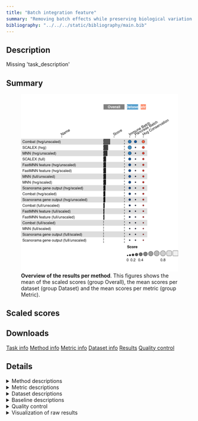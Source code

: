 ```yaml
---
title: "Batch integration feature"
summary: "Removing batch effects while preserving biological variation (feature output)"
bibliography: "../../../static/bibliography/main.bib"
---
```


<script src="index_files/libs/htmlwidgets-1.5.4/htmlwidgets.js"></script>
<link href="index_files/libs/datatables-css-0.0.0/datatables-crosstalk.css" rel="stylesheet" />
<script src="index_files/libs/datatables-binding-0.25/datatables.js"></script>
<script src="index_files/libs/jquery-3.6.0/jquery-3.6.0.min.js"></script>
<link href="index_files/libs/dt-core-1.11.3/css/jquery.dataTables.min.css" rel="stylesheet" />
<link href="index_files/libs/dt-core-1.11.3/css/jquery.dataTables.extra.css" rel="stylesheet" />
<script src="index_files/libs/dt-core-1.11.3/js/jquery.dataTables.min.js"></script>
<link href="index_files/libs/dt-ext-select-1.11.3/css/select.dataTables.min.css" rel="stylesheet" />
<script src="index_files/libs/dt-ext-select-1.11.3/js/dataTables.select.min.js"></script>
<link href="index_files/libs/dt-ext-searchpanes-1.11.3/css/searchPanes.dataTables.min.css" rel="stylesheet" />
<script src="index_files/libs/dt-ext-searchpanes-1.11.3/js/dataTables.searchPanes.min.js"></script>
<script src="index_files/libs/jszip-1.11.3/jszip.min.js"></script>
<script src="index_files/libs/pdfmake-1.11.3/pdfmake.js"></script>
<script src="index_files/libs/pdfmake-1.11.3/vfs_fonts.js"></script>
<link href="index_files/libs/dt-ext-buttons-1.11.3/css/buttons.dataTables.min.css" rel="stylesheet" />
<script src="index_files/libs/dt-ext-buttons-1.11.3/js/dataTables.buttons.min.js"></script>
<script src="index_files/libs/dt-ext-buttons-1.11.3/js/buttons.html5.min.js"></script>
<script src="index_files/libs/dt-ext-buttons-1.11.3/js/buttons.colVis.min.js"></script>
<script src="index_files/libs/dt-ext-buttons-1.11.3/js/buttons.print.min.js"></script>
<link href="index_files/libs/crosstalk-1.2.0/css/crosstalk.min.css" rel="stylesheet" />
<script src="index_files/libs/crosstalk-1.2.0/js/crosstalk.min.js"></script>
<script src="index_files/libs/kePrint-0.0.1/kePrint.js"></script>
<link href="index_files/libs/lightable-0.0.1/lightable.css" rel="stylesheet" />


## Description

Missing 'task_description'

## Summary

<figure>
<img src="index.markdown_strict_files/figure-markdown_strict/summary-1.png" width="638" alt="Overview of the results per method. This figures shows the mean of the scaled scores (group Overall), the mean scores per dataset (group Dataset) and the mean scores per metric (group Metric)." />
<figcaption aria-hidden="true"><strong>Overview of the results per method</strong>. This figures shows the mean of the scaled scores (group Overall), the mean scores per dataset (group Dataset) and the mean scores per metric (group Metric).</figcaption>
</figure>

## Scaled scores

<div id="htmlwidget-938d96a1dae939456cf3" style="width:100%;height:auto;" class="datatables html-widget"></div>
<script type="application/json" data-for="htmlwidget-938d96a1dae939456cf3">{"x":{"filter":"none","vertical":false,"extensions":["Select","SearchPanes","Buttons"],"data":[["<a href=\"/bibliography#xiong2021online\">SCALEX (hvg)<\/a>","<a href=\"/bibliography#haghverdi2018batch\">MNN (hvg/unscaled)<\/a>","<a href=\"/bibliography#hansen2012removing\">Combat (hvg/unscaled)<\/a>","<a href=\"/bibliography#hansen2012removing\">Combat (hvg/unscaled)<\/a>","<a href=\"/bibliography#hansen2012removing\">Combat (hvg/unscaled)<\/a>","<a href=\"/bibliography#xiong2021online\">SCALEX (full)<\/a>","<a href=\"/bibliography#lun2019fastmnn\">FastMNN feature (hvg/unscaled)<\/a>","<a href=\"/bibliography#lun2019fastmnn\">FastMNN feature (hvg/scaled)<\/a>","<a href=\"/bibliography#haghverdi2018batch\">MNN (full/unscaled)<\/a>","<a href=\"/bibliography#haghverdi2018batch\">MNN (hvg/scaled)<\/a>","<a href=\"/bibliography#xiong2021online\">SCALEX (hvg)<\/a>","<a href=\"/bibliography#hie2019efficient\">Scanorama gene output (hvg/scaled)<\/a>","<a href=\"/bibliography#hansen2012removing\">Combat (hvg/scaled)<\/a>","<a href=\"/bibliography#haghverdi2018batch\">MNN (hvg/unscaled)<\/a>","<a href=\"/bibliography#hie2019efficient\">Scanorama gene output (hvg/unscaled)<\/a>","<a href=\"/bibliography#hansen2012removing\">Combat (full/unscaled)<\/a>","<a href=\"/bibliography#lun2019fastmnn\">FastMNN feature (full/unscaled)<\/a>","<a href=\"/bibliography#lun2019fastmnn\">FastMNN feature (full/scaled)<\/a>","<a href=\"/bibliography#haghverdi2018batch\">MNN (hvg/unscaled)<\/a>","<a href=\"/bibliography#haghverdi2018batch\">MNN (full/scaled)<\/a>","<a href=\"/bibliography#hie2019efficient\">Scanorama gene output (full/scaled)<\/a>","<a href=\"/bibliography#xiong2021online\">SCALEX (hvg)<\/a>","<a href=\"/bibliography#hie2019efficient\">Scanorama gene output (full/unscaled)<\/a>","<a href=\"/bibliography#lun2019fastmnn\">FastMNN feature (hvg/unscaled)<\/a>","<a href=\"/bibliography#lun2019fastmnn\">FastMNN feature (hvg/scaled)<\/a>","<a href=\"/bibliography#hansen2012removing\">Combat (full/scaled)<\/a>","<a href=\"/bibliography#haghverdi2018batch\">MNN (hvg/scaled)<\/a>","<a href=\"/bibliography#hie2019efficient\">Scanorama gene output (hvg/scaled)<\/a>","<a href=\"/bibliography#hansen2012removing\">Combat (hvg/scaled)<\/a>","<a href=\"/bibliography#hie2019efficient\">Scanorama gene output (hvg/unscaled)<\/a>","<a href=\"/bibliography#haghverdi2018batch\">MNN (full/unscaled)<\/a>","<a href=\"/bibliography#xiong2021online\">SCALEX (full)<\/a>","<a href=\"/bibliography#hansen2012removing\">Combat (full/unscaled)<\/a>","<a href=\"/bibliography#lun2019fastmnn\">FastMNN feature (hvg/unscaled)<\/a>","<a href=\"/bibliography#lun2019fastmnn\">FastMNN feature (hvg/scaled)<\/a>","<a href=\"/bibliography#lun2019fastmnn\">FastMNN feature (full/scaled)<\/a>","<a href=\"/bibliography#lun2019fastmnn\">FastMNN feature (full/unscaled)<\/a>","<a href=\"/bibliography#haghverdi2018batch\">MNN (hvg/scaled)<\/a>","<a href=\"/bibliography#hie2019efficient\">Scanorama gene output (full/unscaled)<\/a>","<a href=\"/bibliography#haghverdi2018batch\">MNN (full/scaled)<\/a>","<a href=\"/bibliography#hie2019efficient\">Scanorama gene output (full/scaled)<\/a>","<a href=\"/bibliography#hansen2012removing\">Combat (hvg/scaled)<\/a>","<a href=\"/bibliography#hie2019efficient\">Scanorama gene output (hvg/scaled)<\/a>","<a href=\"/bibliography#hie2019efficient\">Scanorama gene output (hvg/unscaled)<\/a>","<a href=\"/bibliography#hansen2012removing\">Combat (full/scaled)<\/a>","<a href=\"/bibliography#hansen2012removing\">Combat (full/unscaled)<\/a>","<a href=\"/bibliography#haghverdi2018batch\">MNN (full/unscaled)<\/a>","<a href=\"/bibliography#xiong2021online\">SCALEX (full)<\/a>","<a href=\"/bibliography#lun2019fastmnn\">FastMNN feature (full/scaled)<\/a>","<a href=\"/bibliography#lun2019fastmnn\">FastMNN feature (full/unscaled)<\/a>","<a href=\"/bibliography#hie2019efficient\">Scanorama gene output (full/unscaled)<\/a>","<a href=\"/bibliography#haghverdi2018batch\">MNN (full/scaled)<\/a>","<a href=\"/bibliography#hie2019efficient\">Scanorama gene output (full/scaled)<\/a>","<a href=\"/bibliography#hansen2012removing\">Combat (full/scaled)<\/a>"],["<a href=\"/bibliography#luecken2022benchmarking\">Immune (by batch)<\/a>","<a href=\"/bibliography#luecken2022benchmarking\">Immune (by batch)<\/a>","<a href=\"/bibliography#luecken2022benchmarking\">Immune (by batch)<\/a>","Overall mean","<a href=\"/bibliography#luecken2022benchmarking\">Pancreas (by batch)<\/a>","<a href=\"/bibliography#luecken2022benchmarking\">Immune (by batch)<\/a>","<a href=\"/bibliography#luecken2022benchmarking\">Immune (by batch)<\/a>","<a href=\"/bibliography#luecken2022benchmarking\">Immune (by batch)<\/a>","<a href=\"/bibliography#luecken2022benchmarking\">Immune (by batch)<\/a>","<a href=\"/bibliography#luecken2022benchmarking\">Immune (by batch)<\/a>","Overall mean","<a href=\"/bibliography#luecken2022benchmarking\">Immune (by batch)<\/a>","<a href=\"/bibliography#luecken2022benchmarking\">Immune (by batch)<\/a>","Overall mean","<a href=\"/bibliography#luecken2022benchmarking\">Immune (by batch)<\/a>","<a href=\"/bibliography#luecken2022benchmarking\">Immune (by batch)<\/a>","<a href=\"/bibliography#luecken2022benchmarking\">Immune (by batch)<\/a>","<a href=\"/bibliography#luecken2022benchmarking\">Immune (by batch)<\/a>","<a href=\"/bibliography#luecken2022benchmarking\">Pancreas (by batch)<\/a>","<a href=\"/bibliography#luecken2022benchmarking\">Immune (by batch)<\/a>","<a href=\"/bibliography#luecken2022benchmarking\">Immune (by batch)<\/a>","<a href=\"/bibliography#luecken2022benchmarking\">Pancreas (by batch)<\/a>","<a href=\"/bibliography#luecken2022benchmarking\">Immune (by batch)<\/a>","Overall mean","Overall mean","<a href=\"/bibliography#luecken2022benchmarking\">Immune (by batch)<\/a>","Overall mean","Overall mean","Overall mean","Overall mean","Overall mean","Overall mean","Overall mean","<a href=\"/bibliography#luecken2022benchmarking\">Pancreas (by batch)<\/a>","<a href=\"/bibliography#luecken2022benchmarking\">Pancreas (by batch)<\/a>","Overall mean","Overall mean","<a href=\"/bibliography#luecken2022benchmarking\">Pancreas (by batch)<\/a>","Overall mean","Overall mean","Overall mean","<a href=\"/bibliography#luecken2022benchmarking\">Pancreas (by batch)<\/a>","<a href=\"/bibliography#luecken2022benchmarking\">Pancreas (by batch)<\/a>","<a href=\"/bibliography#luecken2022benchmarking\">Pancreas (by batch)<\/a>","Overall mean","<a href=\"/bibliography#luecken2022benchmarking\">Pancreas (by batch)<\/a>","<a href=\"/bibliography#luecken2022benchmarking\">Pancreas (by batch)<\/a>","<a href=\"/bibliography#luecken2022benchmarking\">Pancreas (by batch)<\/a>","<a href=\"/bibliography#luecken2022benchmarking\">Pancreas (by batch)<\/a>","<a href=\"/bibliography#luecken2022benchmarking\">Pancreas (by batch)<\/a>","<a href=\"/bibliography#luecken2022benchmarking\">Pancreas (by batch)<\/a>","<a href=\"/bibliography#luecken2022benchmarking\">Pancreas (by batch)<\/a>","<a href=\"/bibliography#luecken2022benchmarking\">Pancreas (by batch)<\/a>","<a href=\"/bibliography#luecken2022benchmarking\">Pancreas (by batch)<\/a>"],[0.430289532293987,0.363028953229399,0.35924276169265,0.305648185861457,0.252053610030264,0.235634743875278,0.224498886414254,0.224276169265033,0.216703786191537,0.216258351893096,0.183151683570253,0.176169265033408,0.169042316258352,0.168976646956247,0.161692650334076,0.0957683741648107,0.0697104677060133,0.0697104677060133,-0.0250756593169046,-0.0481069042316258,-0.0632516703786192,-0.0639861651534804,-0.0650334075723831,-0.0654418667799029,-0.0662017337851227,-0.0670378619153675,-0.0797220994533657,-0.140838843488484,-0.143537639968533,-0.155859252005465,-0.1687773762514,-0.175740777651639,-0.212167693592043,-0.35538261997406,-0.356679636835279,-0.363977450971896,-0.364193620448766,-0.375702550799827,-0.440644676116498,-0.441476711951524,-0.454669501423637,-0.456117596195417,-0.457846952010376,-0.473411154345007,-0.476882528017779,-0.520103761348898,-0.554258538694336,-0.587116299178556,-0.797665369649806,-0.798097708603545,-0.816255944660614,-0.834846519671422,-0.846087332468656,-0.88672719412019],[0.430289532293987,0.363028953229399,0.35924276169265,0.305648185861457,0.252053610030264,0.235634743875278,0.224498886414254,0.224276169265033,0.216703786191537,0.216258351893096,0.183151683570253,0.176169265033408,0.169042316258352,0.168976646956247,0.161692650334076,0.0957683741648107,0.0697104677060133,0.0697104677060133,-0.0250756593169046,-0.0481069042316258,-0.0632516703786192,-0.0639861651534804,-0.0650334075723831,-0.0654418667799029,-0.0662017337851227,-0.0670378619153675,-0.0797220994533657,-0.140838843488484,-0.143537639968533,-0.155859252005465,-0.1687773762514,-0.175740777651639,-0.212167693592043,-0.35538261997406,-0.356679636835279,-0.363977450971896,-0.364193620448766,-0.375702550799827,-0.440644676116498,-0.441476711951524,-0.454669501423637,-0.456117596195417,-0.457846952010376,-0.473411154345007,-0.476882528017779,-0.520103761348898,-0.554258538694336,-0.587116299178556,-0.797665369649806,-0.798097708603545,-0.816255944660614,-0.834846519671422,-0.846087332468656,-0.88672719412019],[16989,1228,898,974,1050,31248,759,819,16010,2011,10409,1889,858,1389,619,1409,970,2081,1550,27557,5649,3829,4510,884.5,909.5,1550,1890.5,1639,954,999.5,13890,30753,1319.5,1010,1000,1536.5,745,1770,3660,20202.5,8764,1050,1389,1380,1495,1230,11770,30258,992,520,2810,12848,11879,1440],[2031.3,1366.7,161.3,145.2,129.1,1960.1,112.5,132.4,2199.3,1576.3,2111.25,401.3,151.8,854.45,847.6,211.4,112.8,198.2,342.2,2716.5,949,2191.2,1985.2,98.6,110.25,273.4,937.15,319.3,137.5,527.4,2547.85,1999.45,167.3,84.7,88.1,162.65,245.6,298,1840.1,2464.2,1049.8,123.2,237.3,207.2,206.25,123.2,2896.4,2038.8,127.1,378.4,1695,2211.9,1150.6,139.1],[18.26171875,40.13671875,4.6875,3.955078125,3.22265625,23.828125,7.91015625,8.69140625,368.06640625,90.13671875,18.896484375,8.88671875,5.56640625,38.037109375,7.421875,17.1875,22.55859375,28.90625,35.9375,586.81640625,38.18359375,19.53125,17.7734375,6.640625,6.982421875,19.62890625,87.548828125,6.8359375,4.541015625,6.103515625,345.263671875,23.92578125,15.380859375,5.37109375,5.2734375,26.318359375,19.921875,84.9609375,22.021484375,540.0390625,35.205078125,3.515625,4.78515625,4.78515625,17.578125,13.57421875,322.4609375,24.0234375,23.73046875,17.28515625,26.26953125,493.26171875,32.2265625,15.52734375],["<a href=\"https://github.com/jsxlei/SCALEX\">v1.0.2<\/a>","<a href=\"https://github.com/chriscainx/mnnpy\">v0.1.9.5<\/a>","<a href=\"https://scanpy.readthedocs.io/en/stable/api/scanpy.pp.combat.html\">v1.9.1<\/a>","<a href=\"https://scanpy.readthedocs.io/en/stable/api/scanpy.pp.combat.html\">v1.9.1<\/a>","<a href=\"https://scanpy.readthedocs.io/en/stable/api/scanpy.pp.combat.html\">v1.9.1<\/a>","<a href=\"https://github.com/jsxlei/SCALEX\">v1.0.2<\/a>","<a href=\"https://doi.org/doi:10.18129/B9.bioc.batchelor\">v1.12.3<\/a>","<a href=\"https://doi.org/doi:10.18129/B9.bioc.batchelor\">v1.12.3<\/a>","<a href=\"https://github.com/chriscainx/mnnpy\">v0.1.9.5<\/a>","<a href=\"https://github.com/chriscainx/mnnpy\">v0.1.9.5<\/a>","<a href=\"https://github.com/jsxlei/SCALEX\">v1.0.2<\/a>","<a href=\"https://github.com/brianhie/scanorama\">v1.7<\/a>","<a href=\"https://scanpy.readthedocs.io/en/stable/api/scanpy.pp.combat.html\">v1.9.1<\/a>","<a href=\"https://github.com/chriscainx/mnnpy\">v0.1.9.5<\/a>","<a href=\"https://github.com/brianhie/scanorama\">v1.7<\/a>","<a href=\"https://scanpy.readthedocs.io/en/stable/api/scanpy.pp.combat.html\">v1.9.1<\/a>","<a href=\"https://doi.org/doi:10.18129/B9.bioc.batchelor\">v1.12.3<\/a>","<a href=\"https://doi.org/doi:10.18129/B9.bioc.batchelor\">v1.12.3<\/a>","<a href=\"https://github.com/chriscainx/mnnpy\">v0.1.9.5<\/a>","<a href=\"https://github.com/chriscainx/mnnpy\">v0.1.9.5<\/a>","<a href=\"https://github.com/brianhie/scanorama\">v1.7<\/a>","<a href=\"https://github.com/jsxlei/SCALEX\">v1.0.2<\/a>","<a href=\"https://github.com/brianhie/scanorama\">v1.7<\/a>","<a href=\"https://doi.org/doi:10.18129/B9.bioc.batchelor\">v1.12.3<\/a>","<a href=\"https://doi.org/doi:10.18129/B9.bioc.batchelor\">v1.12.3<\/a>","<a href=\"https://scanpy.readthedocs.io/en/stable/api/scanpy.pp.combat.html\">v1.9.1<\/a>","<a href=\"https://github.com/chriscainx/mnnpy\">v0.1.9.5<\/a>","<a href=\"https://github.com/brianhie/scanorama\">v1.7<\/a>","<a href=\"https://scanpy.readthedocs.io/en/stable/api/scanpy.pp.combat.html\">v1.9.1<\/a>","<a href=\"https://github.com/brianhie/scanorama\">v1.7<\/a>","<a href=\"https://github.com/chriscainx/mnnpy\">v0.1.9.5<\/a>","<a href=\"https://github.com/jsxlei/SCALEX\">v1.0.2<\/a>","<a href=\"https://scanpy.readthedocs.io/en/stable/api/scanpy.pp.combat.html\">v1.9.1<\/a>","<a href=\"https://doi.org/doi:10.18129/B9.bioc.batchelor\">v1.12.3<\/a>","<a href=\"https://doi.org/doi:10.18129/B9.bioc.batchelor\">v1.12.3<\/a>","<a href=\"https://doi.org/doi:10.18129/B9.bioc.batchelor\">v1.12.3<\/a>","<a href=\"https://doi.org/doi:10.18129/B9.bioc.batchelor\">v1.12.3<\/a>","<a href=\"https://github.com/chriscainx/mnnpy\">v0.1.9.5<\/a>","<a href=\"https://github.com/brianhie/scanorama\">v1.7<\/a>","<a href=\"https://github.com/chriscainx/mnnpy\">v0.1.9.5<\/a>","<a href=\"https://github.com/brianhie/scanorama\">v1.7<\/a>","<a href=\"https://scanpy.readthedocs.io/en/stable/api/scanpy.pp.combat.html\">v1.9.1<\/a>","<a href=\"https://github.com/brianhie/scanorama\">v1.7<\/a>","<a href=\"https://github.com/brianhie/scanorama\">v1.7<\/a>","<a href=\"https://scanpy.readthedocs.io/en/stable/api/scanpy.pp.combat.html\">v1.9.1<\/a>","<a href=\"https://scanpy.readthedocs.io/en/stable/api/scanpy.pp.combat.html\">v1.9.1<\/a>","<a href=\"https://github.com/chriscainx/mnnpy\">v0.1.9.5<\/a>","<a href=\"https://github.com/jsxlei/SCALEX\">v1.0.2<\/a>","<a href=\"https://doi.org/doi:10.18129/B9.bioc.batchelor\">v1.12.3<\/a>","<a href=\"https://doi.org/doi:10.18129/B9.bioc.batchelor\">v1.12.3<\/a>","<a href=\"https://github.com/brianhie/scanorama\">v1.7<\/a>","<a href=\"https://github.com/chriscainx/mnnpy\">v0.1.9.5<\/a>","<a href=\"https://github.com/brianhie/scanorama\">v1.7<\/a>","<a href=\"https://scanpy.readthedocs.io/en/stable/api/scanpy.pp.combat.html\">v1.9.1<\/a>"]],"container":"<table class=\"stripe compact\">\n  <thead>\n    <tr>\n      <th>Method<\/th>\n      <th>Dataset<\/th>\n      <th>Mean score<\/th>\n      <th>HVG conservation<\/th>\n      <th>Runtime (s)<\/th>\n      <th>CPU (%)<\/th>\n      <th>Memory (GB)<\/th>\n      <th>Library<\/th>\n    <\/tr>\n  <\/thead>\n<\/table>","options":{"dom":"Bfrtip","paging":false,"columnDefs":[{"targets":5,"render":"function(data, type, row, meta) {\n    return type !== 'display' ? data : DTWidget.formatRound(data, 0, 3, \",\", \".\", null);\n  }"},{"targets":4,"render":"function(data, type, row, meta) {\n    return type !== 'display' ? data : DTWidget.formatRound(data, 0, 3, \",\", \".\", null);\n  }"},{"targets":6,"render":"function(data, type, row, meta) {\n    return type !== 'display' ? data : DTWidget.formatRound(data, 2, 3, \",\", \".\", null);\n  }"},{"targets":2,"render":"function(data, type, row, meta) {\n    return type !== 'display' ? data : DTWidget.formatRound(data, 2, 3, \",\", \".\", null);\n  }"},{"targets":3,"render":"function(data, type, row, meta) {\n    return type !== 'display' ? data : DTWidget.formatRound(data, 2, 3, \",\", \".\", null);\n  }"},{"searchPanes":{"show":false},"targets":[2,3,4,5,6,7]},{"searchPanes":{"preSelect":"Overall mean"},"targets":1},{"className":"dt-right","targets":[2,3,4,5,6]}],"buttons":["searchPanes",{"extend":"collection","buttons":["csv","excel","pdf"],"text":"Download"}],"language":{"searchPanes":{"collapse":"Filter Rows"}},"order":[],"autoWidth":false,"orderClasses":false}},"evals":["options.columnDefs.0.render","options.columnDefs.1.render","options.columnDefs.2.render","options.columnDefs.3.render","options.columnDefs.4.render"],"jsHooks":[]}</script>
<!--### Immune (by batch)-->

## Downloads

<a href="data/task_info.json" class="btn btn-secondary">Task info</a>
<a href="data/method_info.json" class="btn btn-secondary">Method info</a>
<a href="data/metric_info.json" class="btn btn-secondary">Metric info</a>
<a href="data/dataset_info.json" class="btn btn-secondary">Dataset info</a>
<a href="data/results.json" class="btn btn-secondary">Results</a>
<a href="data/quality_control.json" class="btn btn-secondary">Quality control</a>

## Details

<details>
<summary>
Method descriptions
</summary>

-   **[Random Integration by Batch](https://github.com/openproblems-bio/openproblems)**: Missing 'method_description'. [\[openproblems\]](/bibliography#openproblems)

<!-- -->

-   **[Random Integration by Celltype](https://github.com/openproblems-bio/openproblems)**: Missing 'method_description'. [\[openproblems\]](/bibliography#openproblems)

<!-- -->

-   **[Combat (full/scaled)](https://scanpy.readthedocs.io/en/stable/api/scanpy.pp.combat.html)**: Missing 'method_description'. [\[hansen2012removing\]](/bibliography#hansen2012removing)

<!-- -->

-   **[Combat (full/unscaled)](https://scanpy.readthedocs.io/en/stable/api/scanpy.pp.combat.html)**: Missing 'method_description'. [\[hansen2012removing\]](/bibliography#hansen2012removing)

<!-- -->

-   **[Combat (hvg/scaled)](https://scanpy.readthedocs.io/en/stable/api/scanpy.pp.combat.html)**: Missing 'method_description'. [\[hansen2012removing\]](/bibliography#hansen2012removing)

<!-- -->

-   **[Combat (hvg/unscaled)](https://scanpy.readthedocs.io/en/stable/api/scanpy.pp.combat.html)**: Missing 'method_description'. [\[hansen2012removing\]](/bibliography#hansen2012removing)

<!-- -->

-   **[FastMNN feature (full/scaled)](https://doi.org/doi:10.18129/B9.bioc.batchelor)**: Missing 'method_description'. [\[lun2019fastmnn\]](/bibliography#lun2019fastmnn)

<!-- -->

-   **[FastMNN feature (full/unscaled)](https://doi.org/doi:10.18129/B9.bioc.batchelor)**: Missing 'method_description'. [\[lun2019fastmnn\]](/bibliography#lun2019fastmnn)

<!-- -->

-   **[FastMNN feature (hvg/scaled)](https://doi.org/doi:10.18129/B9.bioc.batchelor)**: Missing 'method_description'. [\[lun2019fastmnn\]](/bibliography#lun2019fastmnn)

<!-- -->

-   **[FastMNN feature (hvg/unscaled)](https://doi.org/doi:10.18129/B9.bioc.batchelor)**: Missing 'method_description'. [\[lun2019fastmnn\]](/bibliography#lun2019fastmnn)

<!-- -->

-   **[MNN (full/scaled)](https://github.com/chriscainx/mnnpy)**: Missing 'method_description'. [\[haghverdi2018batch\]](/bibliography#haghverdi2018batch)

<!-- -->

-   **[MNN (full/unscaled)](https://github.com/chriscainx/mnnpy)**: Missing 'method_description'. [\[haghverdi2018batch\]](/bibliography#haghverdi2018batch)

<!-- -->

-   **[MNN (hvg/scaled)](https://github.com/chriscainx/mnnpy)**: Missing 'method_description'. [\[haghverdi2018batch\]](/bibliography#haghverdi2018batch)

<!-- -->

-   **[MNN (hvg/unscaled)](https://github.com/chriscainx/mnnpy)**: Missing 'method_description'. [\[haghverdi2018batch\]](/bibliography#haghverdi2018batch)

<!-- -->

-   **[No Integration](https://github.com/openproblems-bio/openproblems)**: Missing 'method_description'. [\[openproblems\]](/bibliography#openproblems)

<!-- -->

-   **[Random Integration](https://github.com/openproblems-bio/openproblems)**: Missing 'method_description'. [\[openproblems\]](/bibliography#openproblems)

<!-- -->

-   **[SCALEX (full)](https://github.com/jsxlei/SCALEX)**: Missing 'method_description'. [\[xiong2021online\]](/bibliography#xiong2021online)

<!-- -->

-   **[SCALEX (hvg)](https://github.com/jsxlei/SCALEX)**: Missing 'method_description'. [\[xiong2021online\]](/bibliography#xiong2021online)

<!-- -->

-   **[Scanorama gene output (full/scaled)](https://github.com/brianhie/scanorama)**: Missing 'method_description'. [\[hie2019efficient\]](/bibliography#hie2019efficient)

<!-- -->

-   **[Scanorama gene output (full/unscaled)](https://github.com/brianhie/scanorama)**: Missing 'method_description'. [\[hie2019efficient\]](/bibliography#hie2019efficient)

<!-- -->

-   **[Scanorama gene output (hvg/scaled)](https://github.com/brianhie/scanorama)**: Missing 'method_description'. [\[hie2019efficient\]](/bibliography#hie2019efficient)

<!-- -->

-   **[Scanorama gene output (hvg/unscaled)](https://github.com/brianhie/scanorama)**: Missing 'method_description'. [\[hie2019efficient\]](/bibliography#hie2019efficient)

</details>
<details>
<summary>
Metric descriptions
</summary>

-   **HVG conservation**: Missing 'metric_description'. [\[luecken2022benchmarking\]](/bibliography#luecken2022benchmarking)

</details>
<details>
<summary>
Dataset descriptions
</summary>

-   **Immune (by batch)**: Missing 'dataset_description'. [\[luecken2022benchmarking\]](/bibliography#luecken2022benchmarking)

<!-- -->

-   **Pancreas (by batch)**: Missing 'dataset_description'. [\[luecken2022benchmarking\]](/bibliography#luecken2022benchmarking)

</details>
<details>
<summary>
Baseline descriptions
</summary>

-   **Random Integration by Batch**: Missing 'method_description'.

<!-- -->

-   **Random Integration by Celltype**: Missing 'method_description'.

<!-- -->

-   **No Integration**: Missing 'method_description'.

<!-- -->

-   **Random Integration**: Missing 'method_description'.

</details>
<details>
<summary>
Quality control
</summary>
<table class="table lightable-paper" style='margin-left: auto; margin-right: auto; font-family: "Arial Narrow", arial, helvetica, sans-serif; margin-left: auto; margin-right: auto;'>
 <thead>
  <tr>
   <th style="text-align:left;"> Category </th>
   <th style="text-align:left;"> Name </th>
   <th style="text-align:right;"> Value </th>
   <th style="text-align:left;"> Condition </th>
   <th style="text-align:left;"> Severity </th>
  </tr>
 </thead>
<tbody>
  <tr>
   <td style="text-align:left;" data-toggle="tooltip" data-container="body" data-placement="right" title="Dataset metadata field 'dataset_description' should be defined
  Task id: batch_integration_feature
  Field: dataset_description
"> Dataset info </td>
   <td style="text-align:left;" data-toggle="tooltip" data-container="body" data-placement="right" title="Dataset metadata field 'dataset_description' should be defined
  Task id: batch_integration_feature
  Field: dataset_description
"> Pct 'dataset_description' missing </td>
   <td style="text-align:right;" data-toggle="tooltip" data-container="body" data-placement="right" title="Dataset metadata field 'dataset_description' should be defined
  Task id: batch_integration_feature
  Field: dataset_description
"> 1 </td>
   <td style="text-align:left;" data-toggle="tooltip" data-container="body" data-placement="right" title="Dataset metadata field 'dataset_description' should be defined
  Task id: batch_integration_feature
  Field: dataset_description
"> percent_missing(dataset_info, field) </td>
   <td style="text-align:left;color: red !important;" data-toggle="tooltip" data-container="body" data-placement="right" title="Dataset metadata field 'dataset_description' should be defined
  Task id: batch_integration_feature
  Field: dataset_description
"> ✗✗ </td>
  </tr>
  <tr>
   <td style="text-align:left;" data-toggle="tooltip" data-container="body" data-placement="right" title="Method metadata field 'method_description' should be defined
  Task id: batch_integration_feature
  Field: method_description
"> Method info </td>
   <td style="text-align:left;" data-toggle="tooltip" data-container="body" data-placement="right" title="Method metadata field 'method_description' should be defined
  Task id: batch_integration_feature
  Field: method_description
"> Pct 'method_description' missing </td>
   <td style="text-align:right;" data-toggle="tooltip" data-container="body" data-placement="right" title="Method metadata field 'method_description' should be defined
  Task id: batch_integration_feature
  Field: method_description
"> 1 </td>
   <td style="text-align:left;" data-toggle="tooltip" data-container="body" data-placement="right" title="Method metadata field 'method_description' should be defined
  Task id: batch_integration_feature
  Field: method_description
"> percent_missing(method_info, field) </td>
   <td style="text-align:left;color: red !important;" data-toggle="tooltip" data-container="body" data-placement="right" title="Method metadata field 'method_description' should be defined
  Task id: batch_integration_feature
  Field: method_description
"> ✗✗ </td>
  </tr>
  <tr>
   <td style="text-align:left;" data-toggle="tooltip" data-container="body" data-placement="right" title="Metric metadata field 'metric_description' should be defined
  Task id: batch_integration_feature
  Field: metric_description
"> Metric info </td>
   <td style="text-align:left;" data-toggle="tooltip" data-container="body" data-placement="right" title="Metric metadata field 'metric_description' should be defined
  Task id: batch_integration_feature
  Field: metric_description
"> Pct 'metric_description' missing </td>
   <td style="text-align:right;" data-toggle="tooltip" data-container="body" data-placement="right" title="Metric metadata field 'metric_description' should be defined
  Task id: batch_integration_feature
  Field: metric_description
"> 1 </td>
   <td style="text-align:left;" data-toggle="tooltip" data-container="body" data-placement="right" title="Metric metadata field 'metric_description' should be defined
  Task id: batch_integration_feature
  Field: metric_description
"> percent_missing(metric_info, field) </td>
   <td style="text-align:left;color: red !important;" data-toggle="tooltip" data-container="body" data-placement="right" title="Metric metadata field 'metric_description' should be defined
  Task id: batch_integration_feature
  Field: metric_description
"> ✗✗ </td>
  </tr>
  <tr>
   <td style="text-align:left;" data-toggle="tooltip" data-container="body" data-placement="right" title="Task metadata field 'task_description' should be defined
  Task id: batch_integration_feature
  Field: task_description
"> Task info </td>
   <td style="text-align:left;" data-toggle="tooltip" data-container="body" data-placement="right" title="Task metadata field 'task_description' should be defined
  Task id: batch_integration_feature
  Field: task_description
"> Pct 'task_description' missing </td>
   <td style="text-align:right;" data-toggle="tooltip" data-container="body" data-placement="right" title="Task metadata field 'task_description' should be defined
  Task id: batch_integration_feature
  Field: task_description
"> 1 </td>
   <td style="text-align:left;" data-toggle="tooltip" data-container="body" data-placement="right" title="Task metadata field 'task_description' should be defined
  Task id: batch_integration_feature
  Field: task_description
"> percent_missing([task_info], field) </td>
   <td style="text-align:left;color: red !important;" data-toggle="tooltip" data-container="body" data-placement="right" title="Task metadata field 'task_description' should be defined
  Task id: batch_integration_feature
  Field: task_description
"> ✗✗ </td>
  </tr>
</tbody>
</table>

</details>
<details>
<summary>
Visualization of raw results
</summary>

<img src="index.markdown_strict_files/figure-markdown_strict/raw_results-1.png" width="960" />

</details>
